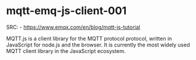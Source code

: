 # mqtt-emq-js-client-001

SRC: - https://www.emqx.com/en/blog/mqtt-js-tutorial

MQTT.js is a client library for the MQTT protocol protocol, written in JavaScript for node.js and the browser. It is currently the most widely used MQTT client library in the JavaScript ecosystem.
